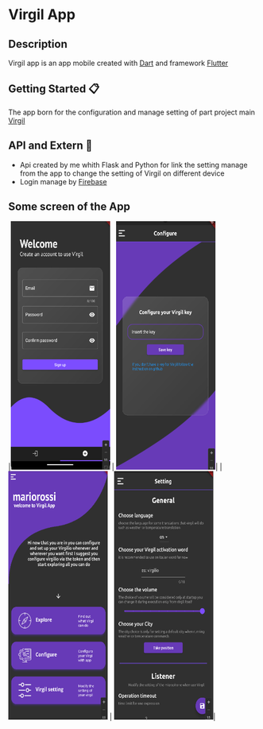 # Virgil App

## Description
Virgil app is an app mobile created with [Dart](https://dart.dev/) and framework [Flutter](https://flutter.dev/)

## Getting Started 📋
The app born for the configuration and manage setting of part project main [Virgil](https://github.com/Retr0100/ProjectVirgil) 

## API and Extern 💸
- Api created by me whith Flask and Python for link the setting manage from the app to change the setting of Virgil on different device
- Login manage by [Firebase](https://firebase.google.com/products/)

## Some screen of the App


|<img src="/asset/Screen1.png" alt="Markdownify" width ="200px" height = "500px"  > | <img src="/asset/screen3.png" alt="Markdownify" width ="200px" height = "500px" >|
|<img src="/asset/screen2.png" alt="Markdownify" width ="200px" height = "500px" > | <img src="/asset/screen4.png" alt="Markdownify" width ="200px" height = "500px" >|



